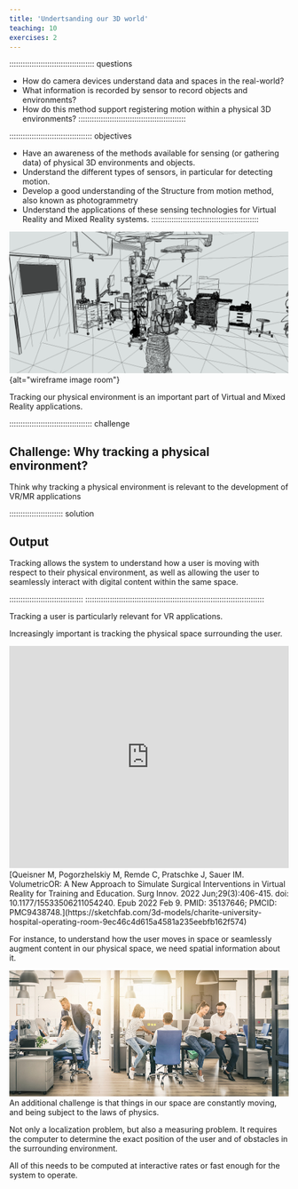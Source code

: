 ```yaml
---
title: 'Undertsanding our 3D world'
teaching: 10
exercises: 2
---
```



:::::::::::::::::::::::::::::::::::::: questions 

- How do camera devices understand data and spaces in the real-world?
- What information is recorded by sensor to record objects and environments?
- How do this method support registering motion within a
physical 3D environments?
::::::::::::::::::::::::::::::::::::::::::::::::


::::::::::::::::::::::::::::::::::::: objectives


- Have an awareness of the methods available 
for sensing (or gathering data) of physical 3D environments and objects.
- Understand the different types of sensors, in particular
for detecting motion.
- Develop a good understanding of the Structure from motion method, also known as photogrammetry
- Understand the applications of these sensing technologies for Virtual Reality and 
Mixed Reality systems.
::::::::::::::::::::::::::::::::::::::::::::::::

![Charité University Hospital - Operating Room &copy; Queisner M, Pogorzhelskiy M, Remde C, Pratschke J, Sauer IM. from [Sketchfab](https://sketchfab.com/3d-models/charite-university-hospital-operating-room-9ec46c4d615a4581a235eebfb162f574)](fig/room-wireframe.png){alt="wireframe image room"}

Tracking our physical environment is an important part of Virtual and Mixed Reality applications.


::::::::::::::::::::::::::::::::::::: challenge 

## Challenge: Why tracking a physical environment?

Think why tracking a physical environment is relevant to 
the development of VR/MR applications



:::::::::::::::::::::::: solution 

## Output
 
Tracking allows the system to understand how a user is moving with respect
to their physical environment, as well as allowing the user to 
seamlessly
interact with digital content within the same space.

:::::::::::::::::::::::::::::::::
::::::::::::::::::::::::::::::::::::::::::::::::::::::::::::::::::::::::::::::::


Tracking a user is particularly relevant for VR applications.

Increasingly important is tracking the physical space surrounding the user.

<iframe title="Charité University Hospital - Operating Room" frameborder="0" allowfullscreen mozallowfullscreen="true" 
webkitallowfullscreen="true" allow="autoplay; 
fullscreen; xr-spatial-tracking" xr-spatial-tracking
width = 100%;
height = 400px;
execution-while-out-of-viewport execution-while-not-rendered web-share src="https://sketchfab.com/models/9ec46c4d615a4581a235eebfb162f574/embed"> </iframe>
[Queisner M, Pogorzhelskiy M, Remde C, Pratschke J, Sauer IM. VolumetricOR: A New Approach to Simulate Surgical Interventions in Virtual Reality for Training and Education. Surg Innov. 2022 Jun;29(3):406-415. doi: 10.1177/15533506211054240. Epub 2022 Feb 9. PMID: 35137646; PMCID: PMC9438748.](https://sketchfab.com/3d-models/charite-university-hospital-operating-room-9ec46c4d615a4581a235eebfb162f574)

For instance, to understand how the user moves in space or 
seamlessly augment content in our physical space, we need spatial information
about it.

![&copy; REDPIXEL from AdobeStock](fig/AdobeStock_250036555.jpeg)
An additional challenge is that things in our space are constantly
moving, and being subject to the laws of physics.


Not only a localization problem, but also a measuring problem. 
It requires the computer to 
determine the exact position of the user and of 
obstacles in the surrounding environment.

All of this needs to be computed at interactive rates or fast enough
for the system to operate.
